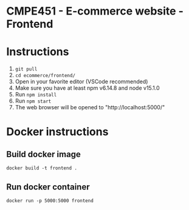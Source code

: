 # CMPE451 - E-commerce website - Frontend

# Instructions

1. `git pull`
2. `cd ecommerce/frontend/`
3. Open in your favorite editor (VSCode recommended) 
4. Make sure you have at least npm v6.14.8 and node v15.1.0
5. Run `npm install`
6. Run `npm start`
7. The web browser will be opened to "http://localhost:5000/"

# Docker instructions

## Build docker image
```
docker build -t frontend .
```

## Run docker container
```
docker run -p 5000:5000 frontend
```
